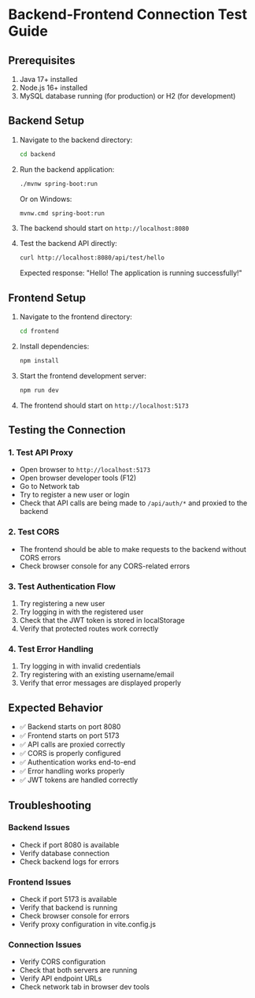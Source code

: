 # Backend-Frontend Connection Test Guide

## Prerequisites
1. Java 17+ installed
2. Node.js 16+ installed
3. MySQL database running (for production) or H2 (for development)

## Backend Setup

1. Navigate to the backend directory:
   ```bash
   cd backend
   ```

2. Run the backend application:
   ```bash
   ./mvnw spring-boot:run
   ```
   Or on Windows:
   ```bash
   mvnw.cmd spring-boot:run
   ```

3. The backend should start on `http://localhost:8080`

4. Test the backend API directly:
   ```bash
   curl http://localhost:8080/api/test/hello
   ```
   Expected response: "Hello! The application is running successfully!"

## Frontend Setup

1. Navigate to the frontend directory:
   ```bash
   cd frontend
   ```

2. Install dependencies:
   ```bash
   npm install
   ```

3. Start the frontend development server:
   ```bash
   npm run dev
   ```

4. The frontend should start on `http://localhost:5173`

## Testing the Connection

### 1. Test API Proxy
- Open browser to `http://localhost:5173`
- Open browser developer tools (F12)
- Go to Network tab
- Try to register a new user or login
- Check that API calls are being made to `/api/auth/*` and proxied to the backend

### 2. Test CORS
- The frontend should be able to make requests to the backend without CORS errors
- Check browser console for any CORS-related errors

### 3. Test Authentication Flow
1. Try registering a new user
2. Try logging in with the registered user
3. Check that the JWT token is stored in localStorage
4. Verify that protected routes work correctly

### 4. Test Error Handling
1. Try logging in with invalid credentials
2. Try registering with an existing username/email
3. Verify that error messages are displayed properly

## Expected Behavior

- ✅ Backend starts on port 8080
- ✅ Frontend starts on port 5173
- ✅ API calls are proxied correctly
- ✅ CORS is properly configured
- ✅ Authentication works end-to-end
- ✅ Error handling works properly
- ✅ JWT tokens are handled correctly

## Troubleshooting

### Backend Issues
- Check if port 8080 is available
- Verify database connection
- Check backend logs for errors

### Frontend Issues
- Check if port 5173 is available
- Verify that backend is running
- Check browser console for errors
- Verify proxy configuration in vite.config.js

### Connection Issues
- Verify CORS configuration
- Check that both servers are running
- Verify API endpoint URLs
- Check network tab in browser dev tools
